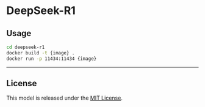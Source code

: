 # DeepSeek-R1

## Usage

```sh
cd deepseek-r1
docker build -t {image} .
docker run -p 11434:11434 {image}
```


---


## License

This model is released under the [MIT License](https://huggingface.co/deepseek-ai/DeepSeek-R1/blob/main/LICENSE).
